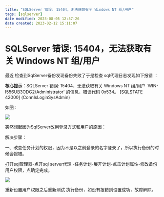 ```yaml
---
title: "SQLServer 错误: 15404，无法获取有关 Windows NT 组/用户"
tags: [sqlserver]
date modified: 2023-08-05 12:57:26
date created: 2023-02-12 15:11:07
---
```

# SQLServer 错误: 15404，无法获取有关 Windows NT 组/用户
最近 检查到SqlServer备份发现备份失败了于是检查 sql代理日志发现如下报错 ：

**核心提示**：SQLServer 错误: 15404，无法获取有关 Windows NT 组/用户 'WIN-I556UB3ODG2\\Administrator' 的信息，错误代码 0x534。 \[SQLSTATE 42000\] (ConnIsLoginSysAdmin)

如图：

![](Rsources/Assets/8c8de9d7128ffac5979af5249b83788e-20180109183210775.png)  

突然想起因为SqlServer改用登录方式和用户的原因：

解决步骤：

一、改变任务计划的权限，因为不是以之前登录的名字登录了，所以执行备份的时候会报错。

打开sql管理器-点开sql server代理 -任务计划-展开计划-点击计划属性-修改备份用户权限，点确定完成。

![](Rsources/Assets/3f5551dd536d213e46e8357a1decf075-20180109183704144.png)  

重新设置用户权限之后重新测试 执行备份，如没有报错则设置成功，故障解除。
